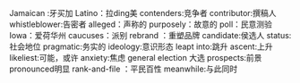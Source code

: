 Jamaican :牙买加
Latino：拉ding美
contenders:竞争者
contributor:撰稿人
whistleblower:告密者
alleged：声称的
purposely：故意的
poll：民意测验
Iowa：爱荷华州
caucuses：派别
rebrand ：重塑品牌
candidate:侯选人
status:社会地位
pragmatic:务实的
ideology:意识形态
leapt into:跳升
ascent:上升
likeliest:可能，或许
anxiety:焦虑
general election 大选
prospects:前景
pronounced明显
rank-and-file ：平民百性
meanwhile:与此同时